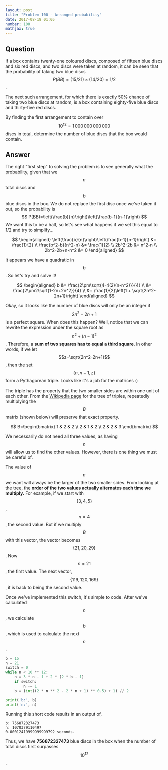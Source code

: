```yaml
---
layout: post
title: "Problem 100 - Arranged probability"
date: 2017-08-18 01:05
number: 100
mathjax: true
---
```


## Question

If a box contains twenty-one coloured discs, composed of fifteen blue discs and six red discs, and two discs were taken at random, it can be seen that the probability of taking two blue discs $$P(BB)=(15/21)\times(14/20)=1/2$$.

The next such arrangement, for which there is exactly 50% chance of taking two blue discs at random, is a box containing eighty-five blue discs and thirty-five red discs.

By finding the first arrangement to contain over $$10^{12}=1\,000\,000\,000\,000$$ discs in total, determine the number of blue discs that the box would contain.

## Answer

The right "first step" to solving the problem is to see generally what the probability, given that we $$n$$ total discs and $$b$$ blue discs in the box. We do not replace the first disc once we've taken it out, so the probability is
$$
P(BB)=\left(\frac{b}{n}\right)\left(\frac{b-1}{n-1}\right)
$$
We want this to be a half, so let's see what happens if we set this equal to 1/2 and try to simplify...


$$
\begin{aligned}
	\left(\frac{b}{n}\right)\left(\frac{b-1}{n-1}\right) &=
		\frac{1}{2}
	\\
	\frac{b^2-b}{n^2-n} &= \frac{1}{2}
	\\
	2b^2-2b &= n^2-n
	\\
	2b^2-2b+n-n^2 &= 0
\end{aligned}
$$


It appears we have a quadratic in $$b$$. So let's try and solve it!


$$
\begin{aligned}
	b &= \frac{2\pm\sqrt{4-4(2)(n-n^2)}}{4}
	\\ &=
	\frac{2\pm2\sqrt{1-2n+2n^2}}{4}
	\\ &=
	\frac{1}{2}\left(1 + \sqrt{2n^2-2n+1}\right)
\end{aligned}
$$


Okay, so it looks like the number of blue discs will only be an integer if $$2n^2-2n+1$$ is a perfect square. When does this happen? Well, notice that we can rewrite the expression under the square root as $$n^2+(n-1)^2$$. Therefore, a **sum of two squares has to equal a third square**. In other words, if we let $$z=\sqrt{2n^2-2n+1}$$, then the set $$\{n, n-1, z\}$$ form a Pythagorean triple. Looks like it's a job for the matrices :)

The triple has the property that the two smaller sides are within one unit of each other. From the [Wikipedia page](https://en.wikipedia.org/wiki/Tree_of_primitive_Pythagorean_triples) for the tree of triples, repeatedly multiplying the $$B$$ matrix (shown below) will preserve that exact property.


$$
B=\begin{bmatrix}
	1 & 2 & 2 \\
	2 & 1 & 2 \\
	2 & 2 & 3
\end{bmatrix}
$$


We necessarily do not need all three values, as having $$n$$ will allow us to find the other values. However, there is one thing we must be careful of. 

The value of $$n$$ we want will always be the larger of the two smaller sides. From looking at the tree, the **order of the two values actually alternates each time we multiply.** For example, if we start with $$\{3,4,5\}$$, $$n=4$$, the second value. But if we multiply $$B$$ with this vector, the vector becomes $$\{21,20,29\}$$. Now $$n=21$$, the first value. The next vector, $$\{119,120,169\}$$, it is back to being the second value.

Once we've implemented this switch, it's simple to code. After we've calculated $$n$$, we calculate $$b$$, which is used to calculate the next $$n$$.

```python
b = 15
n = 21
switch = 0
while n < 10 ** 12:
    n = 3 * n - 1 + 2 * (2 * b - 1)
    if switch:
        n -= 1
    b = (int((2 * n ** 2 - 2 * n + 1) ** 0.5) + 1) // 2

print('b:', b)
print('n:', n)
```

Running this short code results in an output of,

```
b: 756872327473
n: 1070379110497
0.00012419999999999792 seconds.
```

Thus, we have **756872327473** blue discs in the box when the number of total discs first surpasses $$10^{12}$$.
